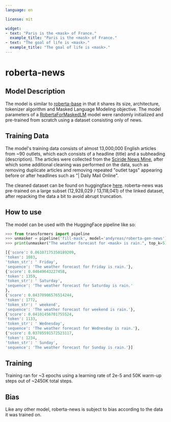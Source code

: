 ```yaml
---
language: en

license: mit

widget:
- text: "Paris is the <mask> of France."
  example_title: "Paris is the <mask> of France."
- text: "The goal of life is <mask>."
  example_title: "The goal of life is <mask>."
---
```


# roberta-news

## Model Description
The model is similar to [roberta-base](https://huggingface.co/roberta-base) in that it shares its size, architecture, tokenizer algorithm and Masked Language Modeling objective. 
The model parameters of a [RobertaForMaskedLM](https://huggingface.co/docs/transformers/v4.26.1/en/model_doc/roberta#transformers.RobertaForMaskedLM) model were randomly initialized and pre-trained from scratch using a dataset consisting only of news.

## Training Data
The model's training data consists of almost 13,000,000 English articles from ~90 outlets, which each consists of a headline (title) and a subheading (description). The articles were collected from the [Sciride News Mine](http://sciride.org/news.html), after which some additional cleaning was performed on the data, such as removing duplicate articles and removing repeated "outlet tags" appearing before or after headlines such as "| Daily Mail Online".

The cleaned dataset can be found on huggingface [here](https://huggingface.co/datasets/AndyReas/frontpage-news). roberta-news was pre-trained on a large subset (12,928,029 / 13,118,041) of the linked dataset, after repacking the data a bit to avoid abrupt truncation.

## How to use
The model can be used with the HuggingFace pipeline like so:
```python
>>> from transformers import pipeline
>>> unmasker = pipeline('fill-mask', model='andyreas/roberta-gen-news')
>>> print(unmasker("The weather forecast for <mask> is rain.", top_k=5))

[{'score': 0.06107175350189209, 
'token': 1083, 
'token_str': ' Friday', 
'sequence': 'The weather forecast for Friday is rain.'}, 
{'score': 0.04649643227458, 
'token': 1359, 
'token_str': ' Saturday', 
'sequence': 'The weather forecast for Saturday is rain.'
}, 
{'score': 0.04370906576514244, 
'token': 1772, 
'token_str': ' weekend', 
'sequence': 'The weather forecast for weekend is rain.'}, 
{'score': 0.04101456701755524, 
'token': 1133, 
'token_str': ' Wednesday', 
'sequence': 'The weather forecast for Wednesday is rain.'}, 
{'score': 0.03785591572523117, 
'token': 1234, 
'token_str': ' Sunday', 
'sequence': 'The weather forecast for Sunday is rain.'}]
```

## Training
Training ran for ~3 epochs using a learning rate of 2e-5 and 50K warm-up steps out of ~2450K total steps.

## Bias
Like any other model, roberta-news is subject to bias according to the data it was trained on.